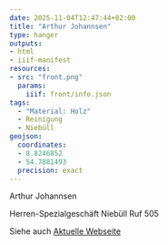 ```yaml
---
date: 2025-11-04T12:47:44+02:00
title: "Arthur Johannsen"
type: hanger
outputs:
- html
- iiif-manifest
resources:
- src: "front.png"
  params:
    iiif: front/info.json
tags:
  - "Material: Holz"
  - Reinigung
  - Niebüll
geojson:
  coordinates:
  - 8.8246852
  - 54.7881493
  precision: exact
---
```


Arthur
Johannsen

Herren-Spezialgeschäft
Niebüll Ruf 505

<div class="notes">
  Siehe auch <a href="https://www.arthur-johannsen.de/">Aktuelle Webseite</a>
</div>
